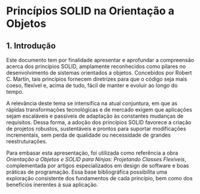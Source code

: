# **Princípios SOLID na Orientação a Objetos**

## **1. Introdução**

Este documento tem por finalidade apresentar e aprofundar a compreensão acerca dos princípios SOLID, amplamente reconhecidos como pilares no desenvolvimento de sistemas orientados a objetos. Concebidos por Robert C. Martin, tais princípios fornecem diretrizes para que o código seja mais coeso, flexível e, acima de tudo, fácil de manter e evoluir ao longo do tempo.

A relevância deste tema se intensifica na atual conjuntura, em que as rápidas transformações tecnológicas e de mercado exigem que aplicações sejam escaláveis e passíveis de adaptação às constantes mudanças de requisitos. Dessa forma, a adoção dos princípios SOLID favorece a criação de projetos robustos, sustentáveis e prontos para suportar modificações incrementais, sem perda de qualidade ou necessidade de grandes reestruturações.

Para embasar esta apresentação, foi utilizada como referência a obra *Orientação a Objetos e SOLID para Ninjas: Projetando Classes Flexíveis*, complementada por artigos especializados em design de software e boas práticas de programação. Essa base bibliográfica possibilita uma exploração consistente dos fundamentos de cada princípio, bem como dos benefícios inerentes à sua aplicação.

